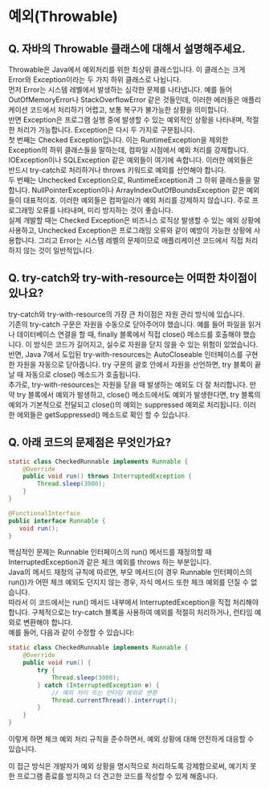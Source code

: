 # 예외(Throwable)

## **Q. 자바의 Throwable 클래스에 대해서 설명해주세요.**

Throwable은 Java에서 예외처리를 위한 최상위 클래스입니다. 이 클래스는 크게 Error와 Exception이라는 두 가지 하위 클래스로 나뉩니다.\
먼저 Error는 시스템 레벨에서 발생하는 심각한 문제를 나타냅니다. 예를 들어 OutOfMemoryError나 StackOverflowError 같은 것들인데, 이러한 에러들은 애플리케이션 코드에서 처리하기 어렵고, 보통 복구가 불가능한 상황을 의미합니다.\
반면 Exception은 프로그램 실행 중에 발생할 수 있는 예외적인 상황을 나타내며, 적절한 처리가 가능합니다. Exception은 다시 두 가지로 구분됩니다.\
첫 번째는 Checked Exception입니다. 이는 RuntimeException을 제외한 Exception의 하위 클래스들을 말하는데, 컴파일 시점에서 예외 처리를 강제합니다. IOException이나 SQLException 같은 예외들이 여기에 속합니다. 이러한 예외들은 반드시 try-catch로 처리하거나 throws 키워드로 예외를 선언해야 합니다.\
두 번째는 Unchecked Exception으로, RuntimeException과 그 하위 클래스들을 말합니다. NullPointerException이나 ArrayIndexOutOfBoundsException 같은 예외들이 대표적이죠. 이러한 예외들은 컴파일러가 예외 처리를 강제하지 않습니다. 주로 프로그래밍 오류를 나타내며, 미리 방지하는 것이 좋습니다.\
실제 개발할 때는 Checked Exception은 비즈니스 로직상 발생할 수 있는 예외 상황에 사용하고, Unchecked Exception은 프로그래밍 오류와 같이 예방이 가능한 상황에 사용합니다. 그리고 Error는 시스템 레벨의 문제이므로 애플리케이션 코드에서 직접 처리하지 않는 것이 일반적입니다.



## **Q. try-catch와 try-with-resource는 어떠한 차이점이 있나요?**

try-catch와 try-with-resource의 가장 큰 차이점은 자원 관리 방식에 있습니다.\
기존의 try-catch 구문은 자원을 수동으로 닫아주어야 했습니다. 예를 들어 파일을 읽거나 데이터베이스 연결을 할 때, finally 블록에서 직접 close() 메소드를 호출해야 했습니다. 이 방식은 코드가 길어지고, 실수로 자원을 닫지 않을 수 있는 위험이 있었습니다.\
반면, Java 7에서 도입된 try-with-resources는 AutoCloseable 인터페이스를 구현한 자원을 자동으로 닫아줍니다. try 구문의 괄호 안에서 자원을 선언하면, try 블록이 끝날 때 자동으로 close() 메소드가 호출됩니다.\
추가로, try-with-resources는 자원을 닫을 때 발생하는 예외도 더 잘 처리합니다. 만약 try 블록에서 예외가 발생하고, close() 메소드에서도 예외가 발생한다면, try 블록의 예외가 기본적으로 전달되고 close()의 예외는 suppressed 예외로 처리됩니다. 이러한 에외들은 getSuppressed() 메소드로 확인 할 수 있습니다.



## **Q. 아래 코드의 문제점은 무엇인가요?**

```java
static class CheckedRunnable implements Runnable {  
    @Override  
    public void run() throws InterruptedException {  
        Thread.sleep(3000); 
    }  
}

@FunctionalInterface  
public interface Runnable {  
   void run();  
}
```

핵심적인 문제는 Runnable 인터페이스의 run() 메서드를 재정의할 때 InterruptedException과 같은 체크 예외를 throws 하는 부분입니다.\
Java의 메서드 재정의 규칙에 따르면, 부모 메서드(이 경우 Runnable 인터페이스의 run())가 어떤 체크 예외도 던지지 않는 경우, 자식 메서드 또한 체크 예외를 던질 수 없습니다.\
따라서 이 코드에서는 run() 메서드 내부에서 InterruptedException을 직접 처리해야 합니다. 구체적으로는 try-catch 블록을 사용하여 예외를 적절히 처리하거나, 런타임 예외로 변환해야 합니다.\
예를 들어, 다음과 같이 수정할 수 있습니다:

```java
static class CheckedRunnable implements Runnable {  
    @Override  
    public void run() {  
        try {
            Thread.sleep(3000);
        } catch (InterruptedException e) {
            // 예외 처리 또는 런타임 예외로 변환
            Thread.currentThread().interrupt();
        }
    }  
}
```

이렇게 하면 체크 예외 처리 규칙을 준수하면서, 예외 상황에 대해 안전하게 대응할 수 있습니다.

이 접근 방식은 개발자가 예외 상황을 명시적으로 처리하도록 강제함으로써, 예기치 못한 프로그램 종료를 방지하고 더 견고한 코드를 작성할 수 있게 해줍니다.
